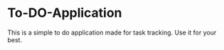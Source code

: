 # To-DO-Application
This is a simple to do application made for task tracking. Use it for your best.
